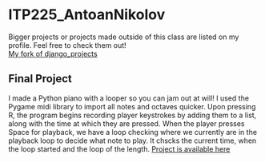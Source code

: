 # ITP225_AntoanNikolov  
Bigger projects or projects made outside of this class are listed on my profile. Feel free to check them out!  
[My fork of django_projects](https://github.com/AntoanNikolov/django_projects_fork)  

## Final Project  
I made a Python piano with a looper so you can jam out at will! I used the Pygame midi library to import all notes and octaves quicker. Upon pressing R, the program begins recording player keystrokes by adding them to a list, along with the time at which they are pressed. When the player presses Space for playback, we have a loop checking where we currently are in the playback loop to decide what note to play. It  chscks the current time, when the loop started and the loop of the length. [Project is available here](https://github.com/AntoanNikolov/Python-Piano-with-Looper)
